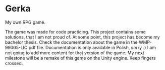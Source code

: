 # Gerka
My own RPG game.

The game was made for code practicing. This project contains some solutions, that I am not proud of. At some point, this project has become my bachelor thesis. Check the documentation about the game in the WMP-99005-LIC.pdf file. Documentation is only available in Polish, sorry :) I am not going to add more content for that version of the game. My next milestone will be a remake of this game on the Unity engine. Keep fingers crossed.
